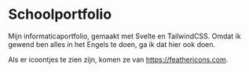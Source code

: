 # Schoolportfolio

Mijn informaticaportfolio, gemaakt met Svelte en TailwindCSS. Omdat ik gewend ben alles in het Engels te doen, ga ik dat hier ook doen.

Als er icoontjes te zien zijn, komen ze van https://feathericons.com.

